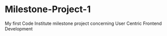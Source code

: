 # Milestone-Project-1
My first Code Institute milestone project concerning User Centric Frontend Development
